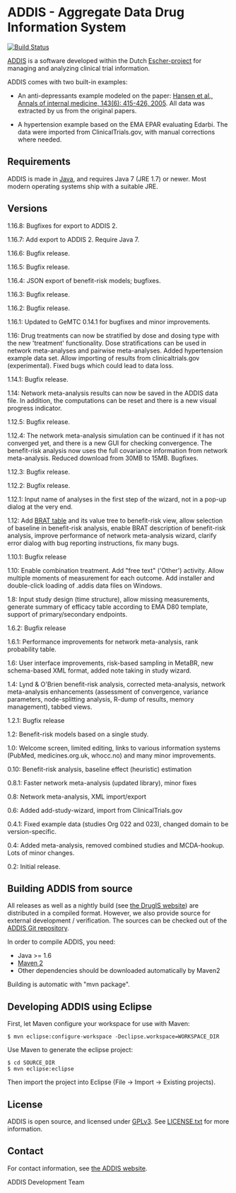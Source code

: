 ADDIS - Aggregate Data Drug Information System
==============================================
[![Build Status](https://travis-ci.org/drugis/addis.png)](https://travis-ci.org/drugis/addis)

[ADDIS][1] is a software developed within the Dutch [Escher-project][2]
for managing and analyzing clinical trial information.

ADDIS comes with two built-in examples:

 * An anti-depressants example modeled on the paper: [Hansen et
   al., Annals of internal medicine, 143(6): 415-426, 2005][3]. All data
   was extracted by us from the original papers.

 * A hypertension example based on the EMA EPAR evaluating Edarbi. The
   data were imported from ClinicalTrials.gov, with manual corrections
   where needed.

Requirements
------------

ADDIS is made in [Java][4], and requires Java 7 (JRE 1.7) or newer. Most
modern operating systems ship with a suitable JRE.

Versions
--------

1.16.8: Bugfixes for export to ADDIS 2.

1.16.7: Add export to ADDIS 2. Require Java 7.

1.16.6: Bugfix release.

1.16.5: Bugfix release.

1.16.4: JSON export of benefit-risk models; bugfixes.

1.16.3: Bugfix release.

1.16.2: Bugfix release.

1.16.1: Updated to GeMTC 0.14.1 for bugfixes and minor improvements.

1.16: Drug treatments can now be stratified by dose and dosing type with
   the new 'treatment' functionality. Dose stratifications can be used
   in network meta-analyses and pairwise meta-analyses. Added
   hypertension example data set. Allow importing of results from
   clinicaltrials.gov (experimental). Fixed bugs which could lead to
   data loss.

1.14.1: Bugfix release. 

1.14: Network meta-analysis results can now be saved in the ADDIS data
   file. In addition, the computations can be reset and there is a new
   visual progress indicator.

1.12.5: Bugfix release.

1.12.4: The network meta-analysis simulation can be continued if it has
   not converged yet, and there is a new GUI for checking convergence.
   The benefit-risk analysis now uses the full covariance information
   from network meta-analysis. Reduced download from 30MB to 15MB.
   Bugfixes.

1.12.3: Bugfix release.

1.12.2: Bugfix release.

1.12.1: Input name of analyses in the first step of the wizard, not in
  a pop-up dialog at the very end.

1.12: Add [BRAT table][10] and its value tree to benefit-risk view,
   allow selection of baseline in benefit-risk analysis, enable BRAT
   description of benefit-risk analysis, improve performance of network
   meta-analysis wizard, clarify error dialog with bug reporting
   instructions, fix many bugs.

1.10.1: Bugfix release

1.10: Enable combination treatment. Add "free text" ('Other') activity.
   Allow multiple moments of measurement for each outcome. Add installer
   and double-click loading of .addis data files on Windows.

1.8: Input study design (time structure), allow missing measurements,
   generate summary of efficacy table according to EMA D80 template,
   support of primary/secondary endpoints.

1.6.2: Bugfix release

1.6.1: Performance improvements for network meta-analysis, rank
   probability table.

1.6: User interface improvements, risk-based sampling in MetaBR, new
   schema-based XML format, added note taking in study wizard.

1.4: Lynd & O'Brien benefit-risk analysis, corrected meta-analysis,
   network meta-analysis enhancements (assessment of convergence,
   variance parameters, node-splitting analysis, R-dump of results,
   memory management), tabbed views.

1.2.1: Bugfix release

1.2: Benefit-risk models based on a single study.

1.0: Welcome screen, limited editing, links to various information
   systems (PubMed, medicines.org.uk, whocc.no) and many minor
   improvements.

0.10: Benefit-risk analysis, baseline effect (heuristic) estimation

0.8.1: Faster network meta-analysis (updated library), minor fixes

0.8: Network meta-analysis, XML import/export

0.6: Added add-study-wizard, import from ClinicalTrials.gov

0.4.1: Fixed example data (studies Org 022 and 023), changed domain
   to be version-specific.

0.4: Added meta-analysis, removed combined studies and MCDA-hookup.
   Lots of minor changes.

0.2: Initial release.

Building ADDIS from source
--------------------------

All releases as well as a nightly build (see [the DrugIS website][5])
are distributed in a compiled format. However, we also provide source
for external development / verification. The sources can be checked out
of the [ADDIS Git repository][6].

In order to compile ADDIS, you need:

 - Java >= 1.6
 - [Maven 2][7]
 - Other dependencies should be downloaded automatically by Maven2

Building is automatic with "mvn package".

Developing ADDIS using Eclipse
------------------------------

First, let Maven configure your workspace for use with Maven:

	$ mvn eclipse:configure-workspace -Declipse.workspace=WORKSPACE_DIR

Use Maven to generate the eclipse project:

	$ cd SOURCE_DIR
	$ mvn eclipse:eclipse

Then import the project into Eclipse (File -> Import -> Existing projects).

License
-------

ADDIS is open source, and licensed under [GPLv3][8]. See
[LICENSE.txt][9] for more information.

Contact
-------

For contact information, see [the ADDIS website][1].

ADDIS Development Team

 [1]: http://www.drugis.org/addis
 [2]: http://www.tipharma.com/projects/efficiency-analysis-drug-discovery-process/the-escher-project.html
 [3]: http://pubmed.com/16172440
 [4]: http://www.java.com/getjava/
 [5]: http://www.drugis.org/
 [6]: https://github.com/gertvv/addis
 [7]: http://maven.apache.org/download.html
 [8]: http://gplv3.fsf.org/
 [9]: https://github.com/gertvv/addis/blob/master/LICENSE.txt
[10]: http://dx.doi.org/10.1038/clpt.2010.291
